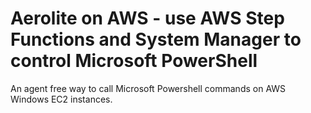 # Aerolite on AWS - use AWS Step Functions and System Manager to control Microsoft PowerShell

An agent free way to call Microsoft Powershell commands on AWS Windows EC2 instances.
